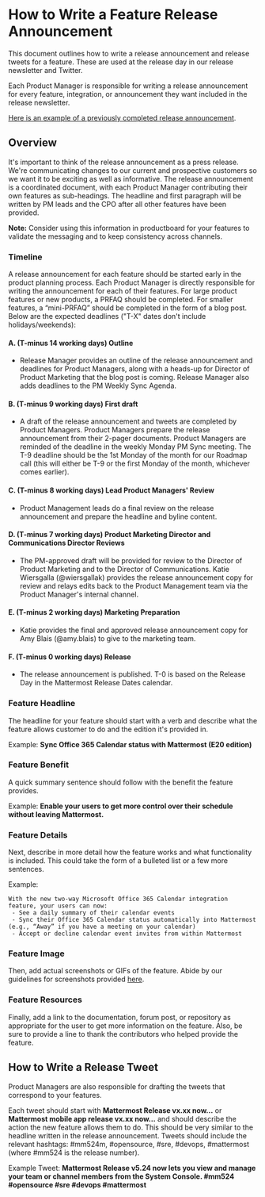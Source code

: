 # How to Write a Feature Release Announcement

This document outlines how to write a release announcement and release tweets for a feature. These are used at the release day in our release newsletter and Twitter.

Each Product Manager is responsible for writing a release announcement for every feature, integration, or announcement they want included in the release newsletter.

[Here is an example of a previously completed release announcement](https://docs.google.com/document/d/1BqgLFqvpYJFm6TfrqkCUyYIs666BL1nawpgw6a4CpGA/edit?usp=sharing).

## Overview

It's important to think of the release announcement as a press release. We're communicating changes to our current and prospective customers so we want it to be exciting as well as informative. The release announcement is a coordinated document, with each Product Manager contributing their own features as sub-headings. The headline and first paragraph will be written by PM leads and the CPO after all other features have been provided.

**Note:** Consider using this information in productboard for your features to validate the messaging and to keep consistency across channels.

### Timeline

A release announcement for each feature should be started early in the product planning process. Each Product Manager is directly responsible for writing the announcement for each of their features. For large product features or new products, a PRFAQ should be completed. For smaller features, a “mini-PRFAQ” should be completed in the form of a blog post. Below are the expected deadlines \("T-X" dates don't include holidays/weekends\):

#### A. \(T-minus 14 working days\) Outline

* Release Manager provides an outline of the release announcement and deadlines for Product Managers, along with a heads-up for Director of Product Marketing that the blog post is coming. Release Manager also adds deadlines to the PM Weekly Sync Agenda.

#### B. \(T-minus 9 working days\) First draft

* A draft of the release announcement and tweets are completed by Product Managers. Product Managers prepare the release announcement from their 2-pager documents. Product Managers are reminded of the deadline in the weekly Monday PM Sync meeting. The T-9 deadline should be the 1st Monday of the month for our Roadmap call \(this will either be T-9 or the first Monday of the month, whichever comes earlier\).

#### C. \(T-minus 8 working days\) Lead Product Managers' Review

* Product Management leads do a final review on the release announcement and prepare the headline and byline content.

#### D. \(T-minus 7 working days\) Product Marketing Director and Communications Director Reviews

* The PM-approved draft will be provided for review to the Director of Product Marketing and to the Director of Communications. Katie Wiersgalla \(@wiersgallak\) provides the release announcement copy for review and relays edits back to the Product Management team via the Product Manager's internal channel.

#### E. \(T-minus 2 working days\) Marketing Preparation

* Katie provides the final and approved release announcement copy for Amy Blais \(@amy.blais\) to give to the marketing team.

#### F. \(T-minus 0 working days\) Release

* The release announcement is published. T-0 is based on the Release Day in the Mattermost Release Dates calendar.

### Feature Headline

The headline for your feature should start with a verb and describe what the feature allows customer to do and the edition it's provided in.

Example: **Sync Office 365 Calendar status with Mattermost \(E20 edition\)**

### Feature Benefit

A quick summary sentence should follow with the benefit the feature provides.

Example: **Enable your users to get more control over their schedule without leaving Mattermost.**

### Feature Details

Next, describe in more detail how the feature works and what functionality is included. This could take the form of a bulleted list or a few more sentences.

Example:

```text
With the new two-way Microsoft Office 365 Calendar integration feature, your users can now:
 - See a daily summary of their calendar events
 - Sync their Office 365 Calendar status automatically into Mattermost (e.g., “Away” if you have a meeting on your calendar)
 - Accept or decline calendar event invites from within Mattermost
```

### Feature Image

Then, add actual screenshots or GIFs of the feature. Abide by our guidelines for screenshots provided [here](https://handbook.mattermost.com/operations/messaging-and-math/how-to-guides-for-m-and-m/how-to-create-screenshots-and-gifs).

### Feature Resources

Finally, add a link to the documentation, forum post, or repository as appropriate for the user to get more information on the feature. Also, be sure to provide a line to thank the contributors who helped provide the feature.

## How to Write a Release Tweet

Product Managers are also responsible for drafting the tweets that correspond to your features.

Each tweet should start with **Mattermost Release vx.xx now…** or **Mattermost mobile app release vx.xx now…** and should describe the action the new feature allows them to do. This should be very similar to the headline written in the release announcement. Tweets should include the relevant hashtags: \#mm524m, \#opensource, \#sre, \#devops, \#mattermost \(where \#mm524 is the release number\).

Example Tweet: **Mattermost Release v5.24 now lets you view and manage your team or channel members from the System Console. \#mm524 \#opensource \#sre \#devops \#mattermost**

